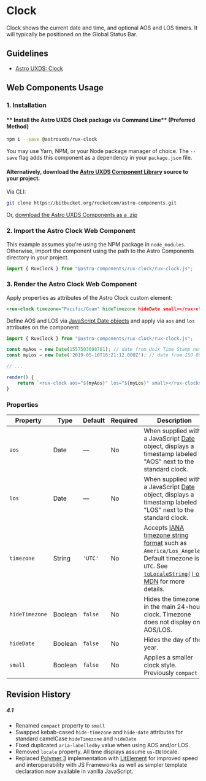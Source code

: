 # Clock

Clock shows the current date and time, and optional AOS and LOS timers. It will typically be positioned on the Global Status Bar.


## Guidelines

* [Astro UXDS: Clock](https://www.astrouxds.com/ui-components/clock)


## Web Components Usage

### 1. Installation
#### ** Install the Astro UXDS Clock package via Command Line** (Preferred Method)

```sh
npm i --save @astrouxds/rux-clock
```

You may use Yarn, NPM, or your Node package manager of choice. The `--save` flag adds this component as a dependency in your `package.json` file.


#### **Alternatively**, download the [Astro UXDS Component Library](https://bitbucket.org/rocketcom/astro-components/src/master/) source to your project.
Via CLI: 

```sh
git clone https://bitbucket.org/rocketcom/astro-components.git
```

Or, [download the Astro UXDS Components as a .zip](https://bitbucket.org/rocketcom/astro-components/get/master.zip)


### 2. Import the Astro Clock Web Component
This example assumes you're using the NPM package in `node_modules`. Otherwise, import the component using the path to the Astro Components directory in your project.

```javascript
import { RuxClock } from "@astro-components/rux-clock/rux-clock.js";
```

### 3. Render the Astro Clock Web Component
Apply properties as attributes of the Astro Clock custom element: 

```xml
<rux-clock timezone="Pacific/Guam" hideTimezone hideDate small></rux-clock>
```

Define AOS and LOS via [JavaScript Date objects](https://developer.mozilla.org/en-US/docs/Web/JavaScript/Reference/Global_Objects/Date#Several_ways_to_create_a_Date_object) and apply via `aos` and `los` attributes on the component:


```javascript
import { RuxClock } from "@astro-components/rux-clock/rux-clock.js";

const myAos = new Date(1557503698781); // date from Unix Time Stamp number
const myLos = new Date('2019-05-10T16:21:12.000Z'); // date from ISO 8601 string format

// ...

render() {
	return `<rux-clock aos="${myAos}" los="${myLos}" small></rux-clock>`;
}
```

### Properties

| Property        | Type      | Default | Required | Description  |
| --------------- | --------- | ------- | -------- | ------------ |
| `aos`           | Date    | — | No | When supplied with a JavaScript [Date](https://developer.mozilla.org/en-US/docs/Web/JavaScript/Reference/Global_Objects/Date) object, displays a timestamp labeled "AOS" next to the standard clock. |
| `los`           | Date    | — | No | When supplied with a JavaScript [Date](https://developer.mozilla.org/en-US/docs/Web/JavaScript/Reference/Global_Objects/Date) object, displays a timestamp labeled "LOS" next to the standard clock. |
| `timezone`      | String  | `'UTC'` | No | Accepts [IANA timezone string format](https://www.iana.org/time-zones) such as ``America/Los_Angeles``. Default timezone is `UTC`. See [`toLocaleString()` on MDN](https://developer.mozilla.org/en-US/docs/Web/JavaScript/Reference/Global_Objects/Date/toLocaleTimeString#Parameters) for more details.                                                  |
| `hideTimezone` | Boolean | `false` | No | Hides the timezone in the main 24-hour clock. Timezone does not display on AOS/LOS. |
| `hideDate`     | Boolean | `false` | No |  Hides the day of the year. |
| `small`       | Boolean | `false` | No |  Applies a smaller clock style. Previously `compact` |



## Revision History
##### **4.1**
- Renamed `compact` property to `small`
- Swapped kebab-cased `hide-timezone` and `hide-date` attributes for standard camelCase `hideTimezone` and `hideDate`
- Fixed duplicated `aria-labelledby` value when using AOS and/or LOS.
- Removed `locale` property. All time displays assume `us-EN` locale.
- Replaced [Polymer 3](https://www.polymer-project.org) implementation with [LitElement](https://lit-element.polymer-project.org/) for improved speed and interoperability with JS Frameworks as well as simpler template declaration now available in vanilla JavaScript.

